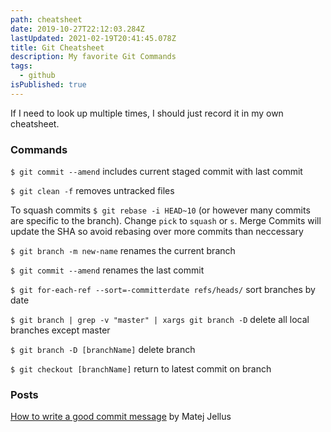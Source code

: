 ```yaml
---
path: cheatsheet
date: 2019-10-27T22:12:03.284Z
lastUpdated: 2021-02-19T20:41:45.078Z
title: Git Cheatsheet
description: My favorite Git Commands
tags:
  - github
isPublished: true
---
```


If I need to look up multiple times, I should just record it in my own cheatsheet.

### Commands

`$ git commit --amend` includes current staged commit with last commit

`$ git clean -f` removes untracked files

To squash commits `$ git rebase -i HEAD~10` (or however many commits are specific to the branch). Change `pick` to `squash` or `s`. Merge Commits will update the SHA so avoid rebasing over more commits than neccessary

`$ git branch -m new-name` renames the current branch

`$ git commit --amend` renames the last commit

`$ git for-each-ref --sort=-committerdate refs/heads/` sort branches by date

`$ git branch | grep -v "master" | xargs git branch -D` delete all local branches except master

`$ git branch -D [branchName]` delete branch

`$ git checkout [branchName]` return to latest commit on branch

### Posts

[How to write a good commit message](https://juffalow.com/other/write-good-git-commit-message) by Matej Jellus
